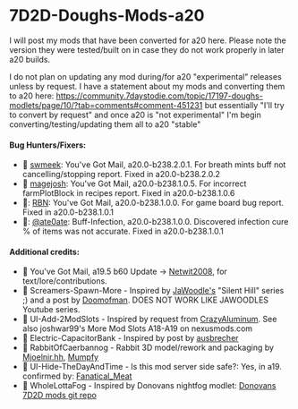 # 7D2D-Doughs-Mods-a20

I will post my mods that have been converted for a20 here. Please note the version they were tested/built on in case they do not work properly in later a20 builds.

I do not plan on updating any mod during/for a20 "experimental" releases unless by request.  I have a statement about my mods and converting them to a20 here: https://community.7daystodie.com/topic/17197-doughs-modlets/page/10/?tab=comments#comment-451231 but essentially "I'll try to convert by request" and once a20 is "not experimental" I'm begin converting/testing/updating them all to a20 "stable"

#### Bug Hunters/Fixers:
- :clap: [swmeek](https://community.7daystodie.com/profile/89565-swmeek/): You've Got Mail, a20.0-b238.2.0.1.  For breath mints buff not cancelling/stopping report. Fixed in a20.0-b238.2.0.2
- :clap: [magejosh](https://community.7daystodie.com/profile/85994-magejosh/): You've Got Mail, a20.0-b238.1.0.5.  For incorrect farmPlotBlock in recipes report. Fixed in a20.0-b238.1.0.6
- :clap:: [RBN](https://community.7daystodie.com/profile/56838-rbn/): You've Got Mail, a20.0-b238.1.0.0.  For game board bug report. Fixed in a20.0-b238.1.0.1
- :clap:: [@ate0ate](https://community.7daystodie.com/profile/94874-ate0ate/): Buff-Infection, a20.0-b238.1.0.0. Discovered infection cure % of items was not accurate.  Fixed in a20.0-b238.1.0.1
#### Additional credits:
- :clap: You've Got Mail, a19.5 b60 Update -> [Netwit2008](https://community.7daystodie.com/profile/71357-netwit2008/), for text/lore/contributions.
- :clap: Screamers-Spawn-More - Inspired by [JaWoodle's](https://www.youtube.com/channel/UCJNeiS810mGG98ctG45M1WA) "Silent Hill" series ;) and a post by [Doomofman](https://community.7daystodie.com/profile/72672-doomofman/). DOES NOT WORK LIKE JAWOODLES Youtube series.
- :clap: UI-Add-2ModSlots - Inspired by request from [CrazyAluminum](https://community.7daystodie.com/profile/81824-crazyaluminum/). See also joshwar99's More Mod Slots A18-A19 on nexusmods.com
- :clap: Electric-CapacitorBank - Inspired by post by [ausbrecher](https://community.7daystodie.com/profile/86060-ausbrecher/)
- :clap: RabbitOfCaerbannog - Rabbit 3D model/rework and packaging by [Mjoelnir.hh](https://community.7daystodie.com/profile/41908-mjoelnirhh/), [Mumpfy](https://community.7daystodie.com/profile/43889-mumpfy/)
- :clap: UI-Hide-TheDayAndTime - Is this mod server side safe?: Yes, in a19. confirmed by: [Fanatical_Meat](https://community.7daystodie.com/profile/16619-fanatical_meat/)
- :clap: WholeLottaFog - Inspired by Donovans nightfog modlet: [Donovans 7D2D mods git repo](https://github.com/Donovan522/donovan-7d2d-modlets/)
